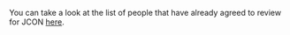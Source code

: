 You can take a look at the list of people that have already agreed to review for JCON [here](https://docs.google.com/spreadsheets/d/1ZyTiYgvCYHkRJq7pMJ38fqMNrf5YeXjSRNd3hLiFYCU/edit?usp=sharing).
